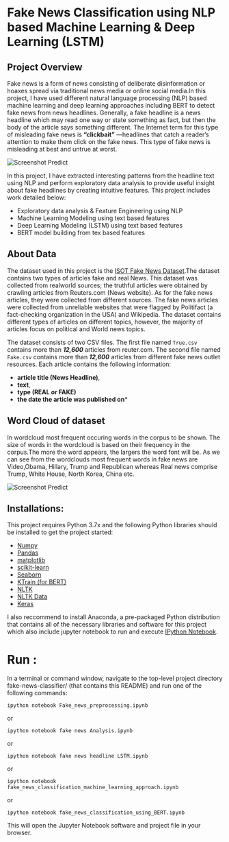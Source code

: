 # Fake News Classification using NLP based Machine Learning & Deep Learning (LSTM)

## Project Overview

Fake news is a form of news consisting of deliberate disinformation or hoaxes spread via traditional news media or online social media.In this project, I have used different natural language processing (NLP) based machine learning and deep learning approaches including BERT to detect fake news from news headlines. Generally, a fake headline is a news headline which may read one way or state something as fact, but then the body of the article says something different. The Internet term for this type of misleading fake news is **“clickbait”** —headlines that catch a reader’s attention to make them click on the fake news. This type of fake news is misleading at best and untrue at worst.

![Screenshot Predict](https://media.giphy.com/media/xT4ApznCZTtuBjmHHa/giphy.gif)

In this project, I have extracted interesting patterns from the headline text using NLP and perform exploratory data analysis to provide useful insight about fake headlines by creating intuitive features. This project includes work detailed below:

- Exploratory data analysis & Feature Engineering using NLP
- Machine Learning Modeling using text based features
- Deep Learning Modeling (LSTM) using text based features
- BERT model building from tex based features

## About Data

The dataset used in this project is the [ISOT Fake News Dataset](https://drive.google.com/open?id=1IoTRrJNDJqvaG3hnUpnHQyGvPAJbO8y3).The dataset contains two types of articles fake and real News. This dataset was collected from realworld sources; the truthful articles were obtained by crawling articles from Reuters.com (News website). As for the fake news articles, they were collected from different sources. The fake news articles were collected from unreliable websites that were flagged by Politifact (a fact-checking organization in the USA) and Wikipedia. The dataset contains different types of articles on different topics, however, the majority of articles focus on political and World news topics.

The dataset consists of two CSV files. The first file named ```True.csv``` contains more than ***12,600*** articles from reuter.com. The second file named ```Fake.csv``` contains more than ***12,600*** articles from different fake news outlet resources. Each article contains the following information: 

- **article title (News Headline)**, 
- **text**,
- **type (REAL or FAKE)**
- **the date the article was published on***

## Word Cloud of dataset

In wordcloud most frequent occuring words in the corpus to be shown. The size of words in the wordcloud is based on their frequency in the corpus.The more the word appears, the largers the word font will be. As we can see from the wordclouds most frequent words in fake news are Video,Obama, Hillary, Trump and Republican whereas Real news comprise Trump, White House, North Korea, China etc.

![Screenshot Predict](https://i.ibb.co/NpMZzcq/wc.png)




## Installations:

This project requires Python 3.7x and the following Python libraries should be installed to get the project started:
- [Numpy](http://www.numpy.org/)
- [Pandas](http://pandas.pydata.org/)
- [matplotlib](https://matplotlib.org/)
- [scikit-learn](https://scikit-learn.org/stable/)
- [Seaborn](https://seaborn.pydata.org/)
- [KTrain (for BERT)](https://pypi.org/project/ktrain/)
- [NLTK](https://www.nltk.org/install.html)
- [NLTK Data](https://www.nltk.org/data.html)
- [Keras](https://keras.io/)

I also reccommend to install Anaconda, a pre-packaged Python distribution that contains all of the necessary libraries and software for this project which also include jupyter notebook to run and execute [IPython Notebook](http://ipython.org/notebook.html).

# Run :
In a terminal or command window, navigate to the top-level project directory fake-news-classifier/ (that contains this README) and run one of the following commands:

```ipython notebook Fake_news_preprocessing.ipynb```

or

```ipython notebook fake news Analysis.ipynb```

or

```ipython notebook fake news headline LSTM.ipynb```

or

```ipython notebook fake_news_classification_machine_learning_approach.ipynb```

or

```ipython notebook fake_news_classification_using_BERT.ipynb```

This will open the Jupyter Notebook software and project file in your browser.



